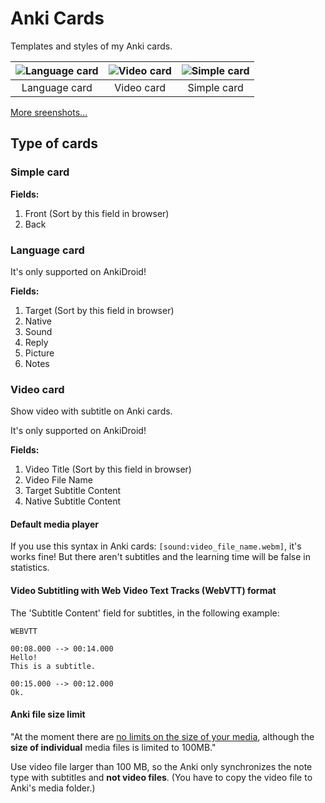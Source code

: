 # Anki Cards

Templates and styles of my Anki cards.

| ![Language card](https://raw.githubusercontent.com/Ber-Fer/AnkiCard/master/screenshots/language-card.gif) | ![Video card](https://raw.githubusercontent.com/Ber-Fer/AnkiCard/master/screenshots/screenshot_10.jpg) | ![Simple card](https://raw.githubusercontent.com/Ber-Fer/AnkiCard/master/screenshots/screenshot_09.jpg) |
| :-------------------------------------------------------------------------------------------------------: | :----------------------------------------------------------------------------------------------------: | :-----------------------------------------------------------------------------------------------------: |
|                                               Language card                                               |                                               Video card                                               |                                               Simple card                                               |

[More sreenshots...](https://github.com/Ber-Fer/AnkiCard/tree/master/screenshots)

## Type of cards

### Simple card

**Fields:**

1.  Front (Sort by this field in browser)
2.  Back

### Language card

It's only supported on AnkiDroid!

**Fields:**

1.  Target (Sort by this field in browser)
2.  Native
3.  Sound
4.  Reply
5.  Picture
6.  Notes

### Video card

Show video with subtitle on Anki cards.

It's only supported on AnkiDroid!

**Fields:**

1.  Video Title (Sort by this field in browser)
2.  Video File Name
3.  Target Subtitle Content
4.  Native Subtitle Content

#### Default media player

If you use this syntax in Anki cards: `[sound:video_file_name.webm]`, it's works fine! But there aren't subtitles and the learning time will be false in statistics.

#### Video Subtitling with Web Video Text Tracks (WebVTT) format

The 'Subtitle Content' field for subtitles, in the following example:

    WEBVTT

    00:08.000 --> 00:14.000
    Hello!
    This is a subtitle.

    00:15.000 --> 00:12.000
    Ok.

#### Anki file size limit

"At the moment there are [no limits on the size of your media](https://anki.tenderapp.com/kb/anki-ecosystem/are-there-limits-on-file-sizes-on-ankiweb), although the **size of individual** media files is limited to 100MB."

Use video file larger than 100 MB, so the Anki only synchronizes the note type with subtitles and **not video files**. (You have to copy the video file to Anki's media folder.)
